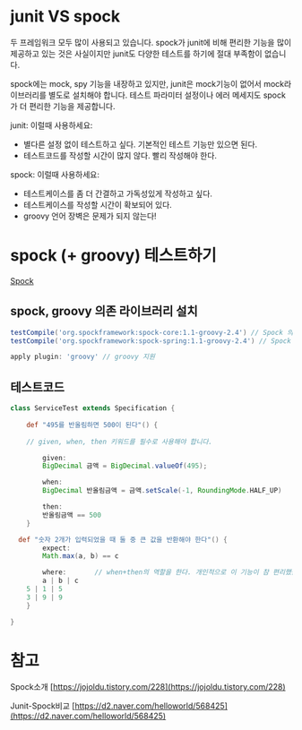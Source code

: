 # junit VS spock

두 프레임워크 모두 많이 사용되고 있습니다. spock가 junit에 비해 편리한 기능을 많이 제공하고 있는 것은 사실이지만 junit도 다양한 테스트를 하기에 절대 부족함이 없습니다.

spock에는 mock, spy 기능을 내장하고 있지만, junit은 mock기능이 없어서 mock라이브러리를 별도로 설치해야 합니다. 테스트 파라미터 설정이나 에러 메세지도 spock가 더 편리한 기능을 제공합니다. 

junit: 이럴때 사용하세요:

- 별다른 설정 없이 테스트하고 싶다. 기본적인 테스트 기능만 있으면 된다.
- 테스트코드를 작성할 시간이 많지 않다. 빨리 작성해야 한다.

spock: 이럴때 사용하세요:

- 테스트케이스를 좀 더 간결하고 가독성있게 작성하고 싶다.
- 테스트케이스를 작성할 시간이 확보되어 있다.
- groovy 언어 장벽은 문제가 되지 않는다!

# spock (+ groovy) 테스트하기

[Spock](http://spockframework.org/)

## spock, groovy 의존 라이브러리 설치

```groovy
testCompile('org.spockframework:spock-core:1.1-groovy-2.4') // Spock 의존성 추가
testCompile('org.spockframework:spock-spring:1.1-groovy-2.4') // Spock 의존성 추가

apply plugin: 'groovy' // groovy 지원
```

## 테스트코드

```groovy
class ServiceTest extends Specification {
	
	def "495를 반올림하면 500이 된다"() {
    
    // given, when, then 키워드를 필수로 사용해야 합니다.

		given:
		BigDecimal 금액 = BigDecimal.valueOf(495);

		when:
		BigDecimal 반올림금액 = 금액.setScale(-1, RoundingMode.HALF_UP)

		then:
		반올림금액 == 500
	}

  def "숫자 2개가 입력되었을 때 둘 중 큰 값을 반환해야 한다"() {
		expect:
		Math.max(a, b) == c

		where:       // when+then의 역할을 한다. 개인적으로 이 기능이 참 편리했습니다.
		a | b | c
    5 | 1 | 5
    3 | 9 | 9
	}

}
```

# 참고

Spock소개 [https://jojoldu.tistory.com/228](https://jojoldu.tistory.com/228)

Junit-Spock비교 [https://d2.naver.com/helloworld/568425](https://d2.naver.com/helloworld/568425)
